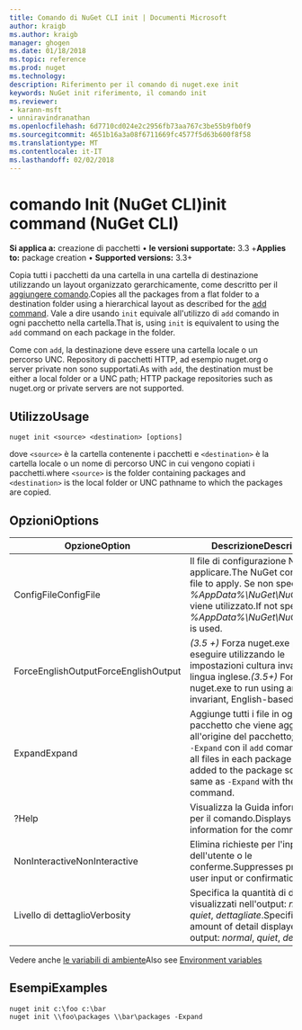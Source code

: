 ```yaml
---
title: Comando di NuGet CLI init | Documenti Microsoft
author: kraigb
ms.author: kraigb
manager: ghogen
ms.date: 01/18/2018
ms.topic: reference
ms.prod: nuget
ms.technology: 
description: Riferimento per il comando di nuget.exe init
keywords: NuGet init riferimento, il comando init
ms.reviewer:
- karann-msft
- unniravindranathan
ms.openlocfilehash: 6d7710cd024e2c2956fb73aa767c3be55b9fb0f9
ms.sourcegitcommit: 4651b16a3a08f6711669fc4577f5d63b600f8f58
ms.translationtype: MT
ms.contentlocale: it-IT
ms.lasthandoff: 02/02/2018
---
```

# <a name="init-command-nuget-cli"></a><span data-ttu-id="fab20-104">comando Init (NuGet CLI)</span><span class="sxs-lookup"><span data-stu-id="fab20-104">init command (NuGet CLI)</span></span>

<span data-ttu-id="fab20-105">**Si applica a:** creazione di pacchetti &bullet; **le versioni supportate:** 3.3 +</span><span class="sxs-lookup"><span data-stu-id="fab20-105">**Applies to:** package creation &bullet; **Supported versions:** 3.3+</span></span>

<span data-ttu-id="fab20-106">Copia tutti i pacchetti da una cartella in una cartella di destinazione utilizzando un layout organizzato gerarchicamente, come descritto per il [aggiungere comando](cli-ref-add.md).</span><span class="sxs-lookup"><span data-stu-id="fab20-106">Copies all the packages from a flat folder to a destination folder using a hierarchical layout as described for the [add command](cli-ref-add.md).</span></span> <span data-ttu-id="fab20-107">Vale a dire usando `init` equivale all'utilizzo di `add` comando in ogni pacchetto nella cartella.</span><span class="sxs-lookup"><span data-stu-id="fab20-107">That is, using `init` is equivalent to using the `add` command on each package in the folder.</span></span>

<span data-ttu-id="fab20-108">Come con `add`, la destinazione deve essere una cartella locale o un percorso UNC. Repository di pacchetti HTTP, ad esempio nuget.org o server private non sono supportati.</span><span class="sxs-lookup"><span data-stu-id="fab20-108">As with `add`, the destination must be either a local folder or a UNC path; HTTP package repositories such as nuget.org or private servers are not supported.</span></span>

## <a name="usage"></a><span data-ttu-id="fab20-109">Utilizzo</span><span class="sxs-lookup"><span data-stu-id="fab20-109">Usage</span></span>

```cli
nuget init <source> <destination> [options]
```

<span data-ttu-id="fab20-110">dove `<source>` è la cartella contenente i pacchetti e `<destination>` è la cartella locale o un nome di percorso UNC in cui vengono copiati i pacchetti.</span><span class="sxs-lookup"><span data-stu-id="fab20-110">where `<source>` is the folder containing packages and `<destination>` is the local folder or UNC pathname to which the packages are copied.</span></span>

## <a name="options"></a><span data-ttu-id="fab20-111">Opzioni</span><span class="sxs-lookup"><span data-stu-id="fab20-111">Options</span></span>

| <span data-ttu-id="fab20-112">Opzione</span><span class="sxs-lookup"><span data-stu-id="fab20-112">Option</span></span> | <span data-ttu-id="fab20-113">Descrizione</span><span class="sxs-lookup"><span data-stu-id="fab20-113">Description</span></span> |
| --- | --- |
| <span data-ttu-id="fab20-114">ConfigFile</span><span class="sxs-lookup"><span data-stu-id="fab20-114">ConfigFile</span></span> | <span data-ttu-id="fab20-115">Il file di configurazione NuGet da applicare.</span><span class="sxs-lookup"><span data-stu-id="fab20-115">The NuGet configuration file to apply.</span></span> <span data-ttu-id="fab20-116">Se non specificato, *%AppData%\NuGet\NuGet.Config* viene utilizzato.</span><span class="sxs-lookup"><span data-stu-id="fab20-116">If not specified, *%AppData%\NuGet\NuGet.Config* is used.</span></span> |
| <span data-ttu-id="fab20-117">ForceEnglishOutput</span><span class="sxs-lookup"><span data-stu-id="fab20-117">ForceEnglishOutput</span></span> | <span data-ttu-id="fab20-118">*(3.5 +)*  Forza nuget.exe per eseguire utilizzando le impostazioni cultura invariante, in lingua inglese.</span><span class="sxs-lookup"><span data-stu-id="fab20-118">*(3.5+)* Forces nuget.exe to run using an invariant, English-based culture.</span></span> |
| <span data-ttu-id="fab20-119">Expand</span><span class="sxs-lookup"><span data-stu-id="fab20-119">Expand</span></span> | <span data-ttu-id="fab20-120">Aggiunge tutti i file in ogni pacchetto che viene aggiunto all'origine del pacchetto; uguale a `-Expand` con il `add` comando.</span><span class="sxs-lookup"><span data-stu-id="fab20-120">Adds all files in each package that's added to the package source; same as `-Expand` with the `add` command.</span></span> |
| <span data-ttu-id="fab20-121">?</span><span class="sxs-lookup"><span data-stu-id="fab20-121">Help</span></span> | <span data-ttu-id="fab20-122">Visualizza la Guida informazioni per il comando.</span><span class="sxs-lookup"><span data-stu-id="fab20-122">Displays help information for the command.</span></span> |
| <span data-ttu-id="fab20-123">NonInteractive</span><span class="sxs-lookup"><span data-stu-id="fab20-123">NonInteractive</span></span> | <span data-ttu-id="fab20-124">Elimina richieste per l'input dell'utente o le conferme.</span><span class="sxs-lookup"><span data-stu-id="fab20-124">Suppresses prompts for user input or confirmations.</span></span> |
| <span data-ttu-id="fab20-125">Livello di dettaglio</span><span class="sxs-lookup"><span data-stu-id="fab20-125">Verbosity</span></span> | <span data-ttu-id="fab20-126">Specifica la quantità di dettagli visualizzati nell'output: *normale*, *quiet*, *dettagliate*.</span><span class="sxs-lookup"><span data-stu-id="fab20-126">Specifies the amount of detail displayed in the output: *normal*, *quiet*, *detailed*.</span></span> |

<span data-ttu-id="fab20-127">Vedere anche [le variabili di ambiente](cli-ref-environment-variables.md)</span><span class="sxs-lookup"><span data-stu-id="fab20-127">Also see [Environment variables](cli-ref-environment-variables.md)</span></span>

## <a name="examples"></a><span data-ttu-id="fab20-128">Esempi</span><span class="sxs-lookup"><span data-stu-id="fab20-128">Examples</span></span>

```cli
nuget init c:\foo c:\bar
nuget init \\foo\packages \\bar\packages -Expand
```
